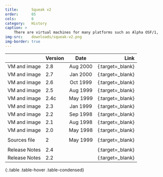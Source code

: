 ```yaml
---
title:      Squeak v2
order:      65
cols:       6
category:   History
caption: >
    There are virtual machines for many platforms such as Alpha OSF/1, SPARC Solaris/SunOS, PowerPC Linux, i586 Linux, NeXTStep, OS/2, and 16-bit Windows. Later versions support 32-bit Windows, Linux, and Mac platforms.
img-src:    downloads/squeak-v2.png
img-border: true
---
```


|                   | Version | Date     | Link                                                       |
| ----------------- |:------- |:--------:| ----------------------------------------------------------:|
| VM and image      | 2.8     | Aug 2000 | [<i class="fa fa-external-link"></i>][28]{:target=_blank}  |
| VM and image      | 2.7     | Jan 2000 | [<i class="fa fa-external-link"></i>][27]{:target=_blank}  |
| VM and image      | 2.6     | Oct 1999 | [<i class="fa fa-external-link"></i>][26]{:target=_blank}  |
| VM and image      | 2.5     | Aug 1999 | [<i class="fa fa-external-link"></i>][25]{:target=_blank}  |
| VM and image      | 2.4c    | May 1999 | [<i class="fa fa-external-link"></i>][24]{:target=_blank}  |
| VM and image      | 2.3     | Jan 1999 | [<i class="fa fa-external-link"></i>][23]{:target=_blank}  |
| VM and image      | 2.2     | Sep 1998 | [<i class="fa fa-external-link"></i>][22]{:target=_blank}  |
| VM and image      | 2.1     | Aug 1998 | [<i class="fa fa-external-link"></i>][21]{:target=_blank}  |
| VM and image      | 2.0     | May 1998 | [<i class="fa fa-external-link"></i>][20]{:target=_blank}  |
|                   |         |          |                                                            |
| Sources file      | 2       | May 1999 | [<i class="fa fa-download"></i>][2s]{:target=_blank}       |
|                   |         |          |                                                            |
| Release Notes     | 2.4     |          | [<i class="fa fa-external-link"></i>][24r]{:target=_blank} |
| Release Notes     | 2.2     |          | [<i class="fa fa-external-link"></i>][22r]{:target=_blank} |
{:.table .table-hover .table-condensed}

[28]: http://ftp.squeak.org/2.8/
[27]: http://ftp.squeak.org/2.7/
[26]: http://ftp.squeak.org/2.6/
[25]: http://ftp.squeak.org/2.5/
[24]: http://ftp.squeak.org/2.4/
[23]: http://ftp.squeak.org/2.3/
[22]: http://ftp.squeak.org/2.2/
[21]: http://ftp.squeak.org/2.1/
[20]: http://ftp.squeak.org/2.0/
[2s]: http://ftp.squeak.org/sources_files/SqueakV2.sources.gz
[24r]: http://wiki.squeak.org/squeak/5782
[22r]: http://wiki.squeak.org/squeak/5809
